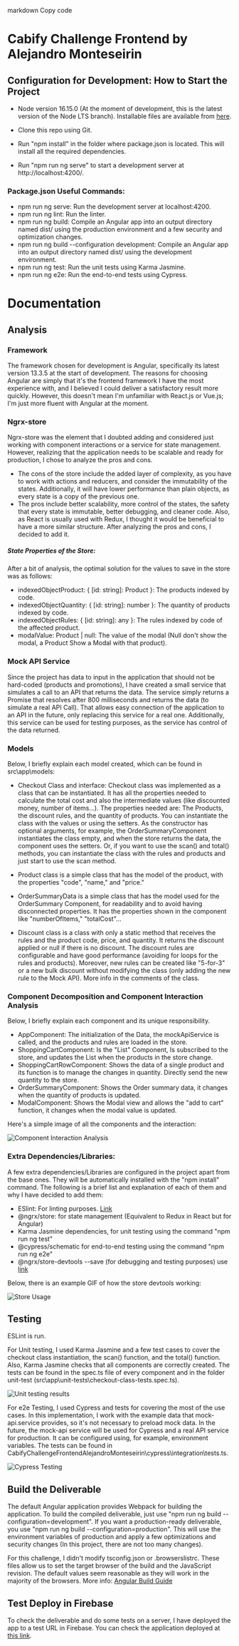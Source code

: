 
markdown
Copy code
# Cabify Challenge Frontend by Alejandro Monteseirin

## Configuration for Development: How to Start the Project

- Node version 16.15.0 (At the moment of development, this is the latest version of the Node LTS branch). Installable files are available from [here](https://nodejs.org/es/download/).

- Clone this repo using Git.

- Run "npm install" in the folder where package.json is located. This will install all the required dependencies.

- Run "npm run ng serve" to start a development server at http://localhost:4200/.

### Package.json Useful Commands:

- npm run ng serve: Run the development server at localhost:4200.
- npm run ng lint: Run the linter.
- npm run ng build: Compile an Angular app into an output directory named dist/ using the production environment and a few security and optimization changes.
- npm run ng build --configuration development: Compile an Angular app into an output directory named dist/ using the development environment.
- npm run ng test: Run the unit tests using Karma Jasmine.
- npm run ng e2e: Run the end-to-end tests using Cypress.

# Documentation

## Analysis

### Framework

The framework chosen for development is Angular, specifically its latest version 13.3.5 at the start of development. The reasons for choosing Angular are simply that it's the frontend framework I have the most experience with, and I believed I could deliver a satisfactory result more quickly. However, this doesn't mean I'm unfamiliar with React.js or Vue.js; I'm just more fluent with Angular at the moment.

### Ngrx-store

Ngrx-store was the element that I doubted adding and considered just working with component interactions or a service for state management. However, realizing that the application needs to be scalable and ready for production, I chose to analyze the pros and cons.
- The cons of the store include the added layer of complexity, as you have to work with actions and reducers, and consider the immutability of the states. Additionally, it will have lower performance than plain objects, as every state is a copy of the previous one.
- The pros include better scalability, more control of the states, the safety that every state is immutable, better debugging, and cleaner code. Also, as React is usually used with Redux, I thought it would be beneficial to have a more similar structure.
After analyzing the pros and cons, I decided to add it.

##### State Properties of the Store:
After a bit of analysis, the optimal solution for the values to save in the store was as follows:

- indexedObjectProduct: { [id: string]: Product }: The products indexed by code.
- indexedObjectQuantity: { [id: string]: number }: The quantity of products indexed by code.
- indexedObjectRules: { [id: string]: any }: The rules indexed by code of the affected product.
- modalValue: Product | null: The value of the modal (Null don't show the modal, a Product Show a Modal with that product).

### Mock API Service

Since the project has data to input in the application that should not be hard-coded (products and promotions), I have created a small service that simulates a call to an API that returns the data.
The service simply returns a Promise that resolves after 800 milliseconds and returns the data (to simulate a real API Call).
That allows easy connection of the application to an API in the future, only replacing this service for a real one. Additionally, this service can be used for testing purposes, as the service has control of the data returned.

### Models

Below, I briefly explain each model created, which can be found in src\app\models:

- Checkout Class and interface: Checkout class was implemented as a class that can be instantiated. It has all the properties needed to calculate the total cost and also the intermediate values (like discounted money, number of items...).
The properties needed are: The Products, the discount rules, and the quantity of products.
You can instantiate the class with the values or using the setters. As the constructor has optional arguments, for example, the OrderSummaryComponent instantiates the class empty, and when the store returns the data, the component uses the setters. Or, if you want to use the scan() and total() methods, you can instantiate the class with the rules and products and just start to use the scan method.

- Product class is a simple class that has the model of the product, with the properties "code", "name," and "price."

- OrderSummaryData is a simple class that has the model used for the OrderSummary Component, for readability and to avoid having disconnected properties. It has the properties shown in the component like "numberOfItems," "totalCost"...

- Discount class is a class with only a static method that receives the rules and the product code, price, and quantity. It returns the discount applied or null if there is no discount. The discount rules are configurable and have good performance (avoiding for loops for the rules and products). Moreover, new rules can be created like "5-for-3" or a new bulk discount without modifying the class (only adding the new rule to the Mock API). More info in the comments of the class.

### Component Decomposition and Component Interaction Analysis

Below, I briefly explain each component and its unique responsibility.
- AppComponent: The initialization of the Data, the mockApiService is called, and the products and rules are loaded in the store.
- ShoppingCartComponent: Is the "List" Component, Is subscribed to the store, and updates the List when the products in the store change.
- ShoppingCartRowComponent: Shows the data of a single product and its function is to manage the changes in quantity. Directly send the new quantity to the store.
- OrderSummaryComponent: Shows the Order summary data, it changes when the quantity of products is updated.
- ModalComponent: Shows the Modal view and allows the "add to cart" function, it changes when the modal value is updated.

Here's a simple image of all the components and the interaction:

![Component Interaction Analysis](/readme_assets/AnalysisComponentInteraction.png)

### Extra Dependencies/Libraries:

A few extra dependencies/Libraries are configured in the project apart from the base ones. They will be automatically installed with the "npm install" command. The following is a brief list and explanation of each of them and why I have decided to add them:

- ESlint: For linting purposes. [Link](https://eslint.org/)
- @ngrx/store: for state management (Equivalent to Redux in React but for Angular)
- Karma Jasmine dependencies, for unit testing using the command "npm run ng test"
- @cypress/schematic for end-to-end testing using the command "npm run ng e2e"
- @ngrx/store-devtools --save (for debugging and testing purposes) use [link](https://chrome.google.com/webstore/detail/redux-devtools/lmhkpmbekcpmknklioeibfkpmmfibljd/related)

Below, there is an example GIF of how the store devtools working:

![Store Usage](/readme_assets/StoreUsage.gif)



## Testing

ESLint is run.

For Unit testing, I used Karma Jasmine and a few test cases to cover the checkout class instantiation, the scan() function, and the total() function. Also, Karma Jasmine checks that all components are correctly created. The tests can be found in the spec.ts file of every component and in the folder unit-test (src\app\unit-tests\checkout-class-tests.spec.ts).

![Unit testing results](/readme_assets/karmaJasmineTestResults.png)

For e2e Testing, I used Cypress and tests for covering the most of the use cases. In this implementation, I work with the example data that mock-api.service provides, so it's not necessary to preload mock data. In the future, the mock-api service will be used for Cypress and a real API service for production. It can be configured using, for example, environment variables. The tests can be found in CabifyChallengeFrontendAlejandroMonteseirin\cypress\integration\tests.ts.

![Cypress Testing](/readme_assets/CypressTesting.gif)

## Build the Deliverable

The default Angular application provides Webpack for building the application. To build the compiled deliverable, just use "npm run ng build --configuration=development". If you want a production-ready deliverable, you use "npm run ng build --configuration=production". This will use the environment variables of production and apply a few optimizations and security changes (In this project, there are not too many changes).

For this challenge, I didn't modify tsconfig.json or .browserslistrc. These files allow us to set the target browser of the build and the JavaScript revision. The default values seem reasonable as they will work in the majority of the browsers. More info: [Angular Build Guide](https://angular.io/guide/build)

## Test Deploy in Firebase

To check the deliverable and do some tests on a server, I have deployed the app to a test URL in Firebase. You can check the application deployed at [this link](https://challenge-cabify-alejandromp.web.app/).
